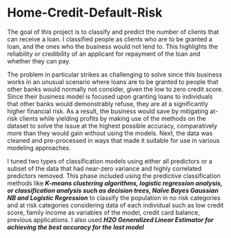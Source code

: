 # Home-Credit-Default-Risk
The goal of this project is to classify and predict the number of clients that can receive a 
loan. I classified people as clients who are to be granted a loan, and the ones who the
business would not lend to. This highlights the reliability or credibility of an applicant for
repayment of the loan and whether they can pay.

The problem in particular strikes as challenging to solve since this business works in an unusual
scenario where loans are to be granted to people that other banks would normally not consider,
given the low to zero credit score. Since their business model is focused upon granting loans to
individuals that other banks would demonstrably refuse, they are at a significantly higher
financial risk. As a result, the business would save by mitigating at-risk clients while yielding
profits by making use of the methods on the dataset to solve the issue at the highest possible
accuracy, comparatively more than they would gain without using the models.
Next, the data was cleaned and pre-processed in ways that made it suitable for use in various
modeling approaches.

I tuned two types of classification models using either all predictors or a subset of the data that had near-zero
variance and highly correlated predictors removed. This phase included using the predictive
classification methods like ***K-means clustering algorithms, logistic regression analysis, or
classification analysis such as decision trees, Naïve Bayes Gaussian NB and Logistic Regression*** to classify the population in no risk categories and
at risk categories considering data of each individual such as low credit score, family income as
variables of the model, credit card balance, previous applications. I also used ***H2O Generalized Linear Estimator for achieving the best accuracy for the last model***


